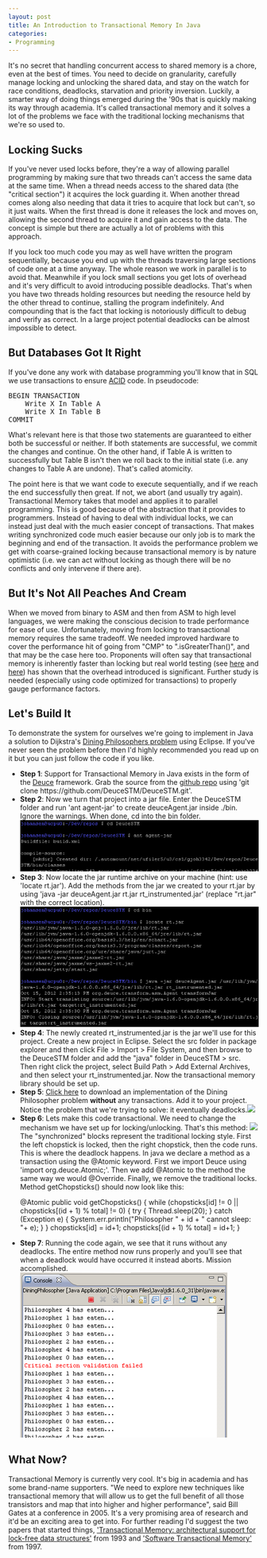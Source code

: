 ```yaml
---
layout: post
title: An Introduction to Transactional Memory In Java
categories:
- Programming
---
```


It's no secret that handling concurrent access to shared memory is a chore, even at the best of times. You need to decide on granularity, carefully manage locking and unlocking the shared data, and stay on the watch for race conditions, deadlocks, starvation and priority inversion. Luckily, a smarter way of doing things emerged during the '90s that is quickly making its way through academia. It's called transactional memory and it solves a lot of the problems we face with the traditional locking mechanisms that we're so used to.

## Locking Sucks
If you've never used locks before, they're a way of allowing parallel programming by making sure that two threads can't access the same data at the same time. When a thread needs access to the shared data (the "critical section") it acquires the lock guarding it. When another thread comes along also needing that data it tries to acquire that lock but can't, so it just waits. When the first thread is done it releases the lock and moves on, allowing the second thread to acquire it and gain access to the data. The concept is simple but there are actually a lot of problems with this approach.

If you lock too much code you may as well have written the program sequentially, because you end up with the threads traversing large sections of code one at a time anyway. The whole reason we work in parallel is to avoid that. Meanwhile if you lock small sections you get lots of overhead and it's very difficult to avoid introducing possible deadlocks. That's when you have two threads holding resources but needing the resource held by the other thread to continue, stalling the program indefinitely. And compounding that is the fact that locking is notoriously difficult to debug and verify as correct. In a large project potential deadlocks can be almost impossible to detect.

## But Databases Got It Right
If you've done any work with database programming you'll know that in SQL we use transactions to ensure <a href="http://en.wikipedia.org/wiki/ACID" target="_blank">ACID</a> code. In pseudocode:

<pre>BEGIN TRANSACTION
    Write X In Table A
    Write X In Table B
COMMIT</pre>

What's relevant here is that those two statements are guaranteed to either both be successful or neither. If both statements are successful, we commit the changes and continue. On the other hand, if Table A is written to successfully but Table B isn't then we roll back to the initial state (i.e. any changes to Table A are undone). That's called atomicity.

The point here is that we want code to execute sequentially, and if we reach the end successfully then great. If not, we abort (and usually try again). Transactional Memory takes that model and applies it to parallel programming. This is good because of the abstraction that it provides to programmers. Instead of having to deal with individual locks, we can instead just deal with the much easier concept of transactions. That makes writing synchronized code much easier because our only job is to mark the beginning and end of the transaction. It avoids the performance problem we get with coarse-grained locking because transactional memory is by nature optimistic (i.e. we can act without locking as though there will be no conflicts and only intervene if there are).

## But It's Not All Peaches And Cream
When we moved from binary to ASM and then from ASM to high level languages, we were making the conscious decision to trade performance for ease of use. Unfortunately, moving from locking to transactional memory requires the same tradeoff. We needed improved hardware to cover the performance hit of going from "CMP" to ".isGreaterThan()", and that may be the case here too. Proponents will often say that transactional memory is inherently faster than locking but real world testing (see <a href="http://www.bscmsrc.eu/sites/default/files/cf-final.pdf" target="_blank">here</a> and <a href="http://queue.acm.org/detail.cfm?id=1454466" target="_blank">here</a>) has shown that the overhead introduced is significant. Further study is needed (especially using code optimized for transactions) to properly gauge performance factors.

## Let's Build It
To demonstrate the system for ourselves we're going to implement in Java a solution to Dijkstra's <a href="http://en.wikipedia.org/wiki/Dining_philosophers_problem" target="_blank">Dining Philosophers problem</a> using Eclipse. If you've never seen the problem before then I'd highly recommended you read up on it but you can just follow the code if you like.

<ul><li style="word-wrap: break-word"><strong>Step 1</strong>: Support for Transactional Memory in Java exists in the form of the <a href="https://sites.google.com/site/deucestm/" target="_blank">Deuce</a> framework. Grab the source from the <a href="https://github.com/DeuceSTM/DeuceSTM" target="_blank">github repo</a> using 'git clone https://github.com/DeuceSTM/DeuceSTM.git'.</li>
<li><strong>Step 2</strong>: Now we turn that project into a jar file. Enter the DeuceSTM folder and run 'ant agent-jar' to create deuceAgent.jar inside ./bin. Ignore the warnings. When done, cd into the bin folder.<img src="/assets/images/14.png"></li>
<li><strong>Step 3</strong>: Now locate the jar runtime archive on your machine (hint: use 'locate rt.jar'). Add the methods from the jar we created to your rt.jar by using 'java -jar deuceAgent.jar rt.jar rt_instrumented.jar' (replace "rt.jar" with the correct location).<img src="/assets/images/15.png"></li>
<li><strong>Step 4</strong>: The newly created rt_instrumented.jar is the jar we'll use for this project. Create a new project in Eclipse. Select the src folder in package explorer and then click File > Import > File System, and then browse to the DeuceSTM folder and add the "java" folder in DeuceSTM > src. Then right click the project, select Build Path > Add External Archives, and then select your rt_instrumented.jar. Now the transactional memory library should be set up.</li>
<li><strong>Step 5</strong>: <a href="/assets/files/DiningPhilosopher.java">Click here</a> to download an implementation of the Dining Philosopher problem <strong>without</strong> any transactions. Add it to your project. Notice the problem that we're trying to solve: it eventually deadlocks.<img src="/journal/assets/images/17.png"></li>
<li><strong>Step 6</strong>: Lets make this code transactional. We need to change the mechanism we have set up for locking/unlocking. That's this method:
<img src="/journal/assets/images/16.png">
The "synchronized" blocks represent the traditional locking style. First the left chopstick is locked, then the right chopstick, then the code runs. This is where the deadlock happens. In java we declare a method as a transaction using the @Atomic keyword. First we import Deuce using 'import org.deuce.Atomic;'. Then we add @Atomic to the method the same way we would @Override. Finally, we remove the traditional locks. Method getChopsticks() should now look like this:

@Atomic
public void getChopsticks() {
	while (chopsticks[id] != 0 || chopsticks[(id + 1) % total] != 0) {
		try {
			Thread.sleep(20);
		} catch (Exception e) {
			System.err.println("Philosopher " + id + " cannot sleep: "+ e);
		}
	}
	chopsticks[id] = id+1;
	chopsticks[(id + 1) % total] = id+1;
}</li>
<li><strong>Step 7</strong>: Running the code again, we see that it runs without any deadlocks. The entire method now runs properly and you'll see that when a deadlock would have occurred it instead aborts. Mission accomplished.<img src="/assets/images/18.png"></li>
</ul>

## What Now?
Transactional Memory is currently very cool. It's big in academia and has some brand-name supporters. "We need to explore new techniques like transactional memory that will allow us to get the full benefit of all those transistors and map that into higher and higher performance", said Bill Gates at a conference in 2005. It's a very promising area of research and it'd be an exciting area to get into. For further reading I'd suggest the two papers that started things, <a href="http://www.cs.brown.edu/~mph/HerlihyM93/herlihy93transactional.pdf" target="_blank">'Transactional Memory: architectural support for lock-free data structures'</a> from 1993 and <a href="http://www.cse.ohio-state.edu/~agrawal/788-su08/Papers/week4/shavit95software.pdf" target="_blank">'Software Transactional Memory'</a> from 1997.
